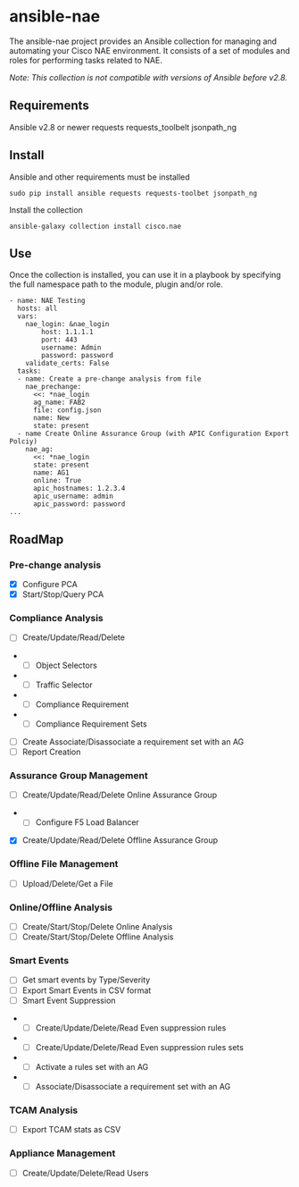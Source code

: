 # ansible-nae

The ansible-nae project provides an Ansible collection for managing and automating your Cisco NAE environment. It consists of a set of modules and roles for performing tasks related to NAE.

*Note: This collection is not compatible with versions of Ansible before v2.8.*

## Requirements
Ansible v2.8 or newer
requests
requests_toolbelt
jsonpath_ng

## Install
Ansible and other requirements must be installed
```
sudo pip install ansible requests requests-toolbet jsonpath_ng
```

Install the collection
```
ansible-galaxy collection install cisco.nae
```

## Use
Once the collection is installed, you can use it in a playbook by specifying the full namespace path to the module, plugin and/or role.

```
- name: NAE Testing
  hosts: all
  vars:
    nae_login: &nae_login
        host: 1.1.1.1
        port: 443  
        username: Admin
        password: password  
    validate_certs: False
  tasks:
  - name: Create a pre-change analysis from file
    nae_prechange:
      <<: *nae_login
      ag_name: FAB2
      file: config.json
      name: New
      state: present
  - name Create Online Assurance Group (with APIC Configuration Export Polciy)
    nae_ag:
      <<: *nae_login
      state: present
      name: AG1
      online: True
      apic_hostnames: 1.2.3.4
      apic_username: admin
      apic_password: password
...
```
## RoadMap
### Pre-change analysis
- [x] Configure PCA
- [x] Start/Stop/Query PCA

### Compliance Analysis
- [ ] Create/Update/Read/Delete
- - [ ] Object Selectors
- - [ ] Traffic Selector
- - [ ] Compliance Requirement 
- - [ ] Compliance Requirement Sets 
- [ ] Create Associate/Disassociate a requirement set with an AG
- [ ] Report Creation

### Assurance Group Management
- [ ] Create/Update/Read/Delete Online Assurance Group 
- - [ ] Configure F5 Load Balancer
- [x] Create/Update/Read/Delete Offline Assurance Group 

### Offline File Management
- [ ] Upload/Delete/Get a File

### Online/Offline Analysis
- [ ] Create/Start/Stop/Delete Online Analysis
- [ ] Create/Start/Stop/Delete Offline Analysis

### Smart Events
- [ ] Get smart events by Type/Severity 
- [ ] Export Smart Events in CSV format
- [ ] Smart Event Suppression
- - [ ] Create/Update/Delete/Read Even suppression rules
- - [ ] Create/Update/Delete/Read Even suppression rules sets
- - [ ] Activate a rules	 set with an AG
- - [ ] Associate/Disassociate a requirement set with an AG
### TCAM Analysis
- [ ] Export TCAM stats as CSV

### Appliance Management
- [ ] Create/Update/Delete/Read Users


